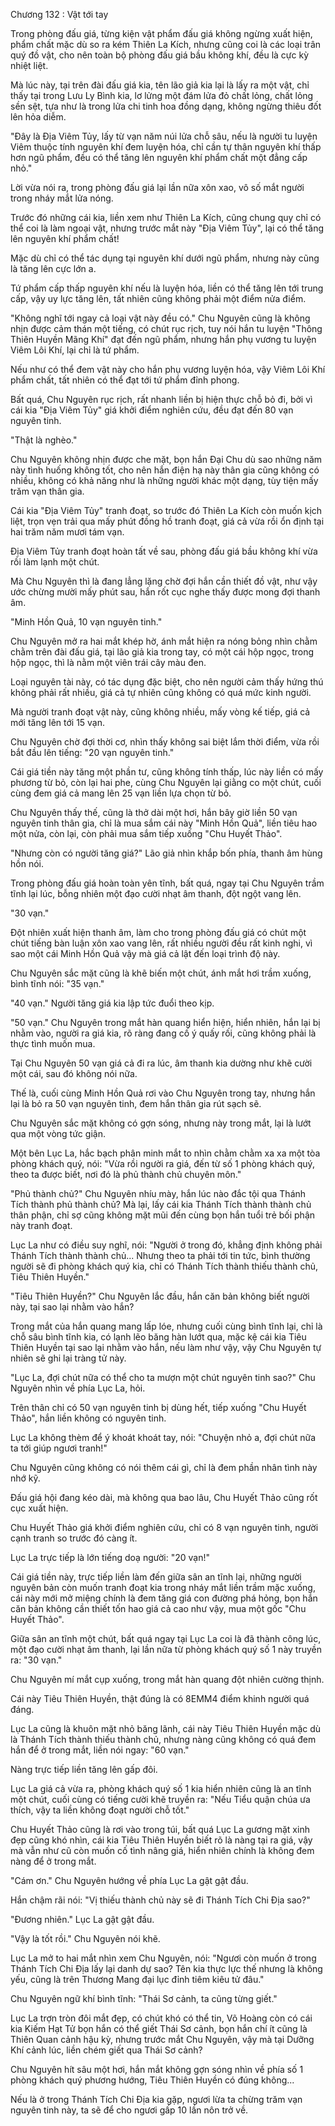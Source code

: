 




Chương 132 : Vật tới tay


Trong phòng đấu giá, từng kiện vật phẩm đấu giá không ngừng xuất hiện, phẩm chất mặc dù so ra kém Thiên La Kích, nhưng cũng coi là các loại trân quý đồ vật, cho nên toàn bộ phòng đấu giá bầu không khí, đều là cực kỳ nhiệt liệt.

Mà lúc này, tại trên đài đấu giá kia, tên lão giả kia lại là lấy ra một vật, chỉ thấy tại trong Lưu Ly Bình kia, lơ lửng một đám lửa đỏ chất lỏng, chất lỏng sền sệt, tựa như là trong lửa chi tinh hoa đồng dạng, không ngừng thiêu đốt lên hỏa diễm.

"Đây là Địa Viêm Tủy, lấy từ vạn năm núi lửa chỗ sâu, nếu là người tu luyện Viêm thuộc tính nguyên khí đem luyện hóa, chỉ cần tự thân nguyên khí thấp hơn ngũ phẩm, đều có thể tăng lên nguyên khí phẩm chất một đẳng cấp nhỏ."

Lời vừa nói ra, trong phòng đấu giá lại lần nữa xôn xao, vô số mắt người trong nháy mắt lửa nóng.

Trước đó những cái kia, liền xem như Thiên La Kích, cũng chung quy chỉ có thể coi là làm ngoại vật, nhưng trước mắt này "Địa Viêm Tủy", lại có thể tăng lên nguyên khí phẩm chất!

Mặc dù chỉ có thể tác dụng tại nguyên khí dưới ngũ phẩm, nhưng này cũng là tăng lên cực lớn a.

Tứ phẩm cấp thấp nguyên khí nếu là luyện hóa, liền có thể tăng lên tới trung cấp, vậy uy lực tăng lên, tất nhiên cũng không phải một điểm nửa điểm.

"Không nghĩ tới ngay cả loại vật này đều có." Chu Nguyên cũng là không nhịn được cảm thán một tiếng, có chút rục rịch, tuy nói hắn tu luyện "Thông Thiên Huyền Mãng Khí" đạt đến ngũ phẩm, nhưng hắn phụ vương tu luyện Viêm Lôi Khí, lại chỉ là tứ phẩm.

Nếu như có thể đem vật này cho hắn phụ vương luyện hóa, vậy Viêm Lôi Khí phẩm chất, tất nhiên có thể đạt tới tứ phẩm đỉnh phong.

Bất quá, Chu Nguyên rục rịch, rất nhanh liền bị hiện thực chỗ bỏ đi, bởi vì cái kia "Địa Viêm Tủy" giá khởi điểm nghiên cứu, đều đạt đến 80 vạn nguyên tinh.

"Thật là nghèo."

Chu Nguyên không nhịn được che mặt, bọn hắn Đại Chu dù sao những năm này tình huống không tốt, cho nên hắn điện hạ này thân gia cũng không có nhiều, không có khả năng như là những người khác một dạng, tùy tiện mấy trăm vạn thân gia.

Cái kia "Địa Viêm Tủy" tranh đoạt, so trước đó Thiên La Kích còn muốn kịch liệt, trọn vẹn trải qua mấy phút đồng hồ tranh đoạt, giá cả vừa rồi ổn định tại hai trăm năm mươi tám vạn.

Địa Viêm Tủy tranh đoạt hoàn tất về sau, phòng đấu giá bầu không khí vừa rồi làm lạnh một chút.

Mà Chu Nguyên thì là đang lẳng lặng chờ đợi hắn cần thiết đồ vật, như vậy ước chừng mười mấy phút sau, hắn rốt cục nghe thấy được mong đợi thanh âm.

"Minh Hồn Quả, 10 vạn nguyên tinh."

Chu Nguyên mở ra hai mắt khép hờ, ánh mắt hiện ra nóng bỏng nhìn chằm chằm trên đài đấu giá, tại lão giả kia trong tay, có một cái hộp ngọc, trong hộp ngọc, thì là nằm một viên trái cây màu đen.

Loại nguyên tài này, có tác dụng đặc biệt, cho nên người cảm thấy hứng thú không phải rất nhiều, giá cả tự nhiên cũng không có quá mức kinh người.

Mà người tranh đoạt vật này, cũng không nhiều, mấy vòng kế tiếp, giá cả mới tăng lên tới 15 vạn.

Chu Nguyên chờ đợi thời cơ, nhìn thấy không sai biệt lắm thời điểm, vừa rồi bắt đầu lên tiếng: "20 vạn nguyên tinh."

Cái giá tiền này tăng một phần tư, cũng không tính thấp, lúc này liền có mấy phương từ bỏ, còn lại hai phe, cùng Chu Nguyên lại giằng co một chút, cuối cùng đem giá cả mang lên 25 vạn liền lựa chọn từ bỏ.

Chu Nguyên thấy thế, cũng là thở dài một hơi, hắn bây giờ liền 50 vạn nguyên tinh thân gia, chỉ là mua sắm cái này "Minh Hồn Quả", liền tiêu hao một nửa, còn lại, còn phải mua sắm tiếp xuống "Chu Huyết Thảo".

"Nhưng còn có người tăng giá?" Lão giả nhìn khắp bốn phía, thanh âm hùng hồn nói.

Trong phòng đấu giá hoàn toàn yên tĩnh, bất quá, ngay tại Chu Nguyên trầm tĩnh lại lúc, bỗng nhiên một đạo cười nhạt âm thanh, đột ngột vang lên.

"30 vạn."

Đột nhiên xuất hiện thanh âm, làm cho trong phòng đấu giá có chút một chút tiếng bàn luận xôn xao vang lên, rất nhiều người đều rất kinh nghi, vì sao một cái Minh Hồn Quả vậy mà giá cả lật đến loại trình độ này.

Chu Nguyên sắc mặt cũng là khẽ biến một chút, ánh mắt hơi trầm xuống, bình tĩnh nói: "35 vạn."

"40 vạn." Người tăng giá kia lập tức đuổi theo kịp.

"50 vạn." Chu Nguyên trong mắt hàn quang hiển hiện, hiển nhiên, hắn lại bị nhằm vào, người ra giá kia, rõ ràng đang cố ý quấy rối, cũng không phải là thực tình muốn mua.

Tại Chu Nguyên 50 vạn giá cả đi ra lúc, âm thanh kia dường như khẽ cười một cái, sau đó không nói nữa.

Thế là, cuối cùng Minh Hồn Quả rơi vào Chu Nguyên trong tay, nhưng hắn lại là bỏ ra 50 vạn nguyên tinh, đem hắn thân gia rút sạch sẽ.

Chu Nguyên sắc mặt không có gợn sóng, nhưng này trong mắt, lại là lướt qua một vòng tức giận.

Một bên Lục La, hắc bạch phân minh mắt to nhìn chằm chằm xa xa một tòa phòng khách quý, nói: "Vừa rồi người ra giá, đến từ số 1 phòng khách quý, theo ta được biết, nơi đó là phủ thành chủ chuyên môn."

"Phủ thành chủ?" Chu Nguyên nhíu mày, hắn lúc nào đắc tội qua Thánh Tích thành phủ thành chủ? Mà lại, lấy cái kia Thánh Tích thành thành chủ thân phận, chỉ sợ cũng không mặt mũi đến cùng bọn hắn tuổi trẻ bối phận này tranh đoạt.

Lục La như có điều suy nghĩ, nói: "Người ở trong đó, khẳng định không phải Thánh Tích thành thành chủ... Nhưng theo ta phải tới tin tức, bình thường người sẽ đi phòng khách quý kia, chỉ có Thánh Tích thành thiếu thành chủ, Tiêu Thiên Huyền."

"Tiêu Thiên Huyền?" Chu Nguyên lắc đầu, hắn căn bản không biết người này, tại sao lại nhằm vào hắn?

Trong mắt của hắn quang mang lấp lóe, nhưng cuối cùng bình tĩnh lại, chỉ là chỗ sâu bình tĩnh kia, có lạnh lẽo băng hàn lướt qua, mặc kệ cái kia Tiêu Thiên Huyền tại sao lại nhằm vào hắn, nếu làm như vậy, vậy Chu Nguyên tự nhiên sẽ ghi lại tràng tử này.

"Lục La, đợi chút nữa có thể cho ta mượn một chút nguyên tinh sao?" Chu Nguyên nhìn về phía Lục La, hỏi.

Trên thân chỉ có 50 vạn nguyên tinh bị dùng hết, tiếp xuống "Chu Huyết Thảo", hắn liền không có nguyên tinh.

Lục La không thèm để ý khoát khoát tay, nói: "Chuyện nhỏ a, đợi chút nữa ta tới giúp ngươi tranh!"

Chu Nguyên cũng không có nói thêm cái gì, chỉ là đem phần nhân tình này nhớ kỹ.

Đấu giá hội đang kéo dài, mà không qua bao lâu, Chu Huyết Thảo cũng rốt cục xuất hiện.

Chu Huyết Thảo giá khởi điểm nghiên cứu, chỉ có 8 vạn nguyên tinh, người cạnh tranh so trước đó càng ít.

Lục La trực tiếp là lớn tiếng doạ người: "20 vạn!"

Cái giá tiền này, trực tiếp liền làm đến giữa sân an tĩnh lại, những người nguyên bản còn muốn tranh đoạt kia trong nháy mắt liền trầm mặc xuống, cái này mới mở miệng chính là đem tăng giá con đường phá hỏng, bọn hắn căn bản không cần thiết tốn hao giá cả cao như vậy, mua một gốc "Chu Huyết Thảo".

Giữa sân an tĩnh một chút, bất quá ngay tại Lục La coi là đã thành công lúc, một đạo cười nhạt âm thanh, lại lần nữa từ phòng khách quý số 1 này truyền ra: "30 vạn."

Chu Nguyên mí mắt cụp xuống, trong mắt hàn quang đột nhiên cường thịnh.

Cái này Tiêu Thiên Huyền, thật đúng là có 8EMM4 điểm khinh người quá đáng.

Lục La cũng là khuôn mặt nhỏ băng lãnh, cái này Tiêu Thiên Huyền mặc dù là Thánh Tích thành thiếu thành chủ, nhưng nàng cũng không có quá đem hắn để ở trong mắt, liền nói ngay: "60 vạn."

Nàng trực tiếp liền tăng lên gấp đôi.

Lục La giá cả vừa ra, phòng khách quý số 1 kia hiển nhiên cũng là an tĩnh một chút, cuối cùng có tiếng cười khẽ truyền ra: "Nếu Tiểu quận chúa ưa thích, vậy ta liền không đoạt người chỗ tốt."

Chu Huyết Thảo cũng là rơi vào trong túi, bất quá Lục La gương mặt xinh đẹp cũng khó nhìn, cái kia Tiêu Thiên Huyền biết rõ là nàng tại ra giá, vậy mà vẫn như cũ còn muốn cố tình nâng giá, hiển nhiên chính là không đem nàng để ở trong mắt.

"Cám ơn." Chu Nguyên hướng về phía Lục La gật gật đầu.

Hắn chậm rãi nói: "Vị thiếu thành chủ này sẽ đi Thánh Tích Chi Địa sao?"

"Đương nhiên." Lục La gật gật đầu.

"Vậy là tốt rồi." Chu Nguyên nói khẽ.

Lục La mở to hai mắt nhìn xem Chu Nguyên, nói: "Ngươi còn muốn ở trong Thánh Tích Chi Địa lấy lại danh dự sao? Tên kia thực lực thế nhưng là không yếu, cũng là trên Thương Mang đại lục đỉnh tiêm kiêu tử đâu."

Chu Nguyên ngữ khí bình tĩnh: "Thái Sơ cảnh, ta cũng từng giết."

Lục La trợn tròn đôi mắt đẹp, có chút khó có thể tin, Võ Hoàng còn có cái kia Kiếm Hạt Tử bọn hắn có thể giết Thái Sơ cảnh, bọn hắn chí ít cũng là Thiên Quan cảnh hậu kỳ, nhưng trước mắt Chu Nguyên, vậy mà tại Dưỡng Khí cảnh lúc, liền chém giết qua Thái Sơ cảnh?

Chu Nguyên hít sâu một hơi, hắn mắt không gợn sóng nhìn về phía số 1 phòng khách quý phương hướng, Tiêu Thiên Huyền có đúng không...

Nếu là ở trong Thánh Tích Chi Địa kia gặp, ngươi lừa ta chừng trăm vạn nguyên tinh này, ta sẽ để cho ngươi gấp 10 lần nôn trở về.




